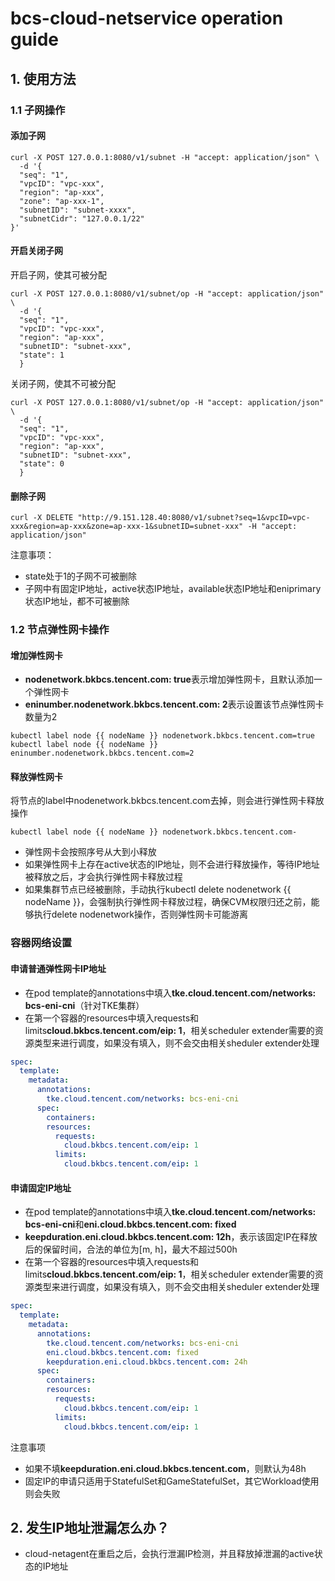 # bcs-cloud-netservice operation guide

## 1. 使用方法

### 1.1 子网操作

#### 添加子网

```shell
curl -X POST 127.0.0.1:8080/v1/subnet -H "accept: application/json" \
  -d '{
  "seq": "1",
  "vpcID": "vpc-xxx",
  "region": "ap-xxx",
  "zone": "ap-xxx-1",
  "subnetID": "subnet-xxxx",
  "subnetCidr": "127.0.0.1/22"
}'
```

#### 开启关闭子网

开启子网，使其可被分配

```shell
curl -X POST 127.0.0.1:8080/v1/subnet/op -H "accept: application/json" \
  -d '{
  "seq": "1",
  "vpcID": "vpc-xxx",
  "region": "ap-xxx",
  "subnetID": "subnet-xxx",
  "state": 1
  }
```

关闭子网，使其不可被分配

```shell
curl -X POST 127.0.0.1:8080/v1/subnet/op -H "accept: application/json" \
  -d '{
  "seq": "1",
  "vpcID": "vpc-xxx",
  "region": "ap-xxx",
  "subnetID": "subnet-xxx",
  "state": 0
  }
```

#### 删除子网

```shell
curl -X DELETE "http://9.151.128.40:8080/v1/subnet?seq=1&vpcID=vpc-xxx&region=ap-xxx&zone=ap-xxx-1&subnetID=subnet-xxx" -H "accept: application/json"
```

注意事项：

* state处于1的子网不可被删除
* 子网中有固定IP地址，active状态IP地址，available状态IP地址和eniprimary状态IP地址，都不可被删除

### 1.2 节点弹性网卡操作

#### 增加弹性网卡

* **nodenetwork.bkbcs.tencent.com: true**表示增加弹性网卡，且默认添加一个弹性网卡
* **eninumber.nodenetwork.bkbcs.tencent.com: 2**表示设置该节点弹性网卡数量为2

```shell
kubectl label node {{ nodeName }} nodenetwork.bkbcs.tencent.com=true
kubectl label node {{ nodeName }} eninumber.nodenetwork.bkbcs.tencent.com=2
```

#### 释放弹性网卡

将节点的label中nodenetwork.bkbcs.tencent.com去掉，则会进行弹性网卡释放操作

```shell
kubectl label node {{ nodeName }} nodenetwork.bkbcs.tencent.com-
```

* 弹性网卡会按照序号从大到小释放
* 如果弹性网卡上存在active状态的IP地址，则不会进行释放操作，等待IP地址被释放之后，才会执行弹性网卡释放过程
* 如果集群节点已经被删除，手动执行kubectl delete nodenetwork {{ nodeName }}，会强制执行弹性网卡释放过程，确保CVM权限归还之前，能够执行delete nodenetwork操作，否则弹性网卡可能游离

### 容器网络设置

#### 申请普通弹性网卡IP地址

* 在pod template的annotations中填入**tke.cloud.tencent.com/networks: bcs-eni-cni**（针对TKE集群）
* 在第一个容器的resources中填入requests和limits**cloud.bkbcs.tencent.com/eip: 1**，相关scheduler extender需要的资源类型来进行调度，如果没有填入，则不会交由相关sheduler extender处理

```yaml
spec:
  template:
    metadata:
      annotations:
        tke.cloud.tencent.com/networks: bcs-eni-cni
      spec:
        containers:
        resources:
          requests:
            cloud.bkbcs.tencent.com/eip: 1
          limits:
            cloud.bkbcs.tencent.com/eip: 1
```

#### 申请固定IP地址

* 在pod template的annotations中填入**tke.cloud.tencent.com/networks: bcs-eni-cni**和**eni.cloud.bkbcs.tencent.com: fixed**
* **keepduration.eni.cloud.bkbcs.tencent.com: 12h**，表示该固定IP在释放后的保留时间，合法的单位为[m, h]，最大不超过500h
* 在第一个容器的resources中填入requests和limits**cloud.bkbcs.tencent.com/eip: 1**，相关scheduler extender需要的资源类型来进行调度，如果没有填入，则不会交由相关sheduler extender处理

```yaml
spec:
  template:
    metadata:
      annotations:
        tke.cloud.tencent.com/networks: bcs-eni-cni
        eni.cloud.bkbcs.tencent.com: fixed
        keepduration.eni.cloud.bkbcs.tencent.com: 24h
      spec:
        containers:
        resources:
          requests:
            cloud.bkbcs.tencent.com/eip: 1
          limits:
            cloud.bkbcs.tencent.com/eip: 1
```

注意事项

* 如果不填**keepduration.eni.cloud.bkbcs.tencent.com**，则默认为48h
* 固定IP的申请只适用于StatefulSet和GameStatefulSet，其它Workload使用则会失败

## 2. 发生IP地址泄漏怎么办？

* cloud-netagent在重启之后，会执行泄漏IP检测，并且释放掉泄漏的active状态的IP地址
